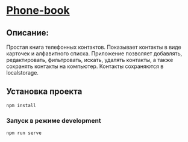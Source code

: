 # [Phone-book](https://github.com/AIMoiseyev/phone-book)

## Описание:
Простая книга телефонных контактов. Показывает контакты в виде карточек 
и алфавитного списка. Приложение позволяет добавлять,
редактировать, фильтровать, искать, удалять контакты, а также сохранять контакты на компьютер.
Контакты сохраняются в localstorage.

## Установка проекта
```
npm install
```

### Запуск в режиме development
```
npm run serve
```
